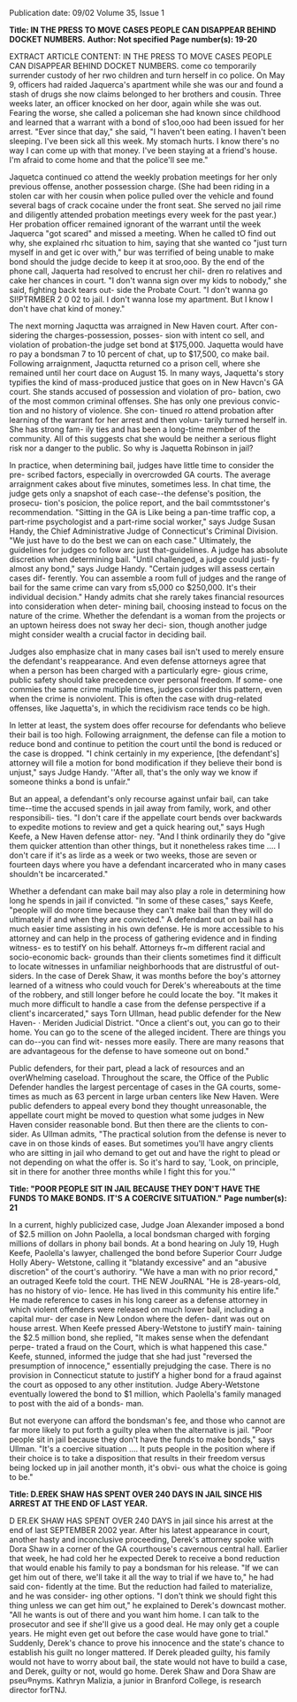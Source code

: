 Publication date: 09/02
Volume 35, Issue 1

**Title: IN THE PRESS TO MOVE CASES PEOPLE CAN DISAPPEAR BEHIND DOCKET NUMBERS.**
**Author: Not specified**
**Page number(s): 19-20**

EXTRACT ARTICLE CONTENT:
IN THE PRESS TO MOVE CASES PEOPLE CAN 
DISAPPEAR BEHIND DOCKET NUMBERS. 
come co temporarily surrender custody of 
her rwo children and turn herself in co 
police. On May 9, officers had raided 
Jaquerca's apartment while she was our and 
found a stash of drugs she now claims 
belonged to her brothers and cousin. Three 
weeks later, an officer knocked on her door, 
again while she was out. Fearing the worse, 
she called a policeman she had known since 
childhood and learned that a warrant with 
a bond of s1oo,ooo had been issued for her 
arrest. "Ever since that day," she said, "I 
haven't been eating. I haven't been sleeping. 
I've been sick all this week. My stomach 
hurts. I know there's no way I can come up 
with that money. I've been staying at a 
friend's house. I'm afraid to come home 
and that the police'll see me." 

Jaquetca continued co attend the 
weekly probation meetings for her only 
previous 
offense, 
another 
possession 
charge. (She had been riding in a stolen car 
with her cousin when police pulled over 
the vehicle and found several bags of crack 
cocaine under the front seat. She served no 
jail rime and diligently attended probation 
meetings every week for the past year.) Her 
probation officer remained ignorant of the 
warrant until the week Jaquerca "got 
scared" and missed a meeting. When he 
called tO find out why, she explained rhc 
situation to him, saying that she wanted co 
"just turn myself in and get ic over with," 
bur was terrified of being unable to make 
bond should the judge decide to keep it at 
sroo,ooo. By the end of the phone call, 
Jaquerta had resolved to encrust her chil-
dren ro relatives and cake her chances in 
court. "I don't wanna sign over my kids to 
nobody," she said, fighting back tears out-
side the Probate Court. "I don't wanna go 
SI!PTRMBER 2 0 02 
to jail. I don't wanna lose my apartment. 
But I know I don't have chat kind of 
money." 

The next morning Jaquctta was 
arraigned in New Haven court. After con-
sidering the charges-possession, posses-
sion with intent co sell, and violation of 
probation-the judge set bond at $175,000. 
Jaquetta would have ro pay a bondsman 7 
to 10 percent of chat, up to $17,500, co 
make bail. Following arraignment, Jaquctta 
returned co a prison cell, where she 
remained until her court dace on August 15. 
In many ways, Jaquetta's story typifies 
the kind of mass-produced justice that goes 
on in New Havcn's GA court. She stands 
accused of possession and violation of pro-
bation, cwo of the most common criminal 
offenses. She has only one previous convic-
tion and no history of violence. She con-
tinued ro attend probation after learning of 
the warrant for her arrest and then volun-
tarily turned herself in. She has strong fam-
ily ties and has been a long-time member of 
the community. All of this suggests chat she 
would be neither a serious flight risk nor a 
danger to the public. So why is Jaquetta 
Robinson in jail? 

In practice, when determining bail, 
judges have little time to consider the pre-
scribed factors, especially in overcrowded 
GA courts. The average arraignment cakes 
about five minutes, sometimes less. In chat 
time, the judge gets only a snapshot of each 
case--the defense's position, the prosecu-
tion's posicion, the police report, and the 
bail commtsstoner's recommendation. 
"Sitting in the GA is Like being a pan-time 
traffic cop, a part-rime psychologist and a 
part-rime social worker," says Judge Susan 
Handy, the Chief Administrative Judge of 
Connecticut's Criminal Division. "We just 
have to do the best we can on each case." 
Ultimately, the guidelines for judges co 
follow arc just that-guidelines. A judge 
has absolute discretion when determining 
bail. "Until challenged, a judge could justi-
fy almost any bond," says Judge Handy. 
"Certain judges will assess certain cases dif-
ferently. You can assemble a room full of 
judges and the range of bail for the same 
crime can vary from s5,000 co $250,000. 
It's their individual decision." Handy 
admits chat she rarely takes financial 
resources into consideration when deter-
mining bail, choosing instead to focus on 
the nature of the crime. Whether the 
defendant is a woman from the projects or 
an uptown heiress does not sway her deci-
sion, though another judge might consider 
wealth a crucial factor in deciding bail. 

Judges also emphasize chat in many 
cases bail isn't used to merely ensure the 
defendant's 
reappearance. 
And 
even 
defense attorneys agree that when a person 
has been charged with a particularly egre-
gious crime, public safety should take 
precedence over personal freedom. If some-
one commies the same crime multiple 
times, judges consider this pattern, even 
when the crime is nonviolent. This is often 
the case with drug-related offenses, like 
Jaquetta's, in which the recidivism race 
tends co be high. 

In letter at least, the system does offer 
recourse for defendants who believe their 
bail is too high. Following arraignment, the 
defense can file a motion to reduce bond 
and continue to petition the court until the 
bond is reduced or the case is dropped. "I 
chink certainly in my experience, [the 
defendant's] attorney will file a motion for 
bond modification if they believe their 
bond is unjust," says Judge Handy. ''After 
all, that's the only way we know if someone 
thinks a bond is unfair." 

But an appeal, a defendant's only 
recourse against unfair bail, can take 
time--time the accused spends in jail away 
from family, work, and other responsibili-
ties. "I don't care if the appellate court 
bends over backwards to expedite motions 
to review and get a quick hearing out," says 
Hugh Keefe, a New Haven defense attor-
ney. "And I think ordinarily they do "give 
them quicker attention than other things, 
but it nonetheless rakes time .... I don't 
care if it's as lirde as a week or two weeks, 
those are seven or fourteen days where you 
have a defendant incarcerated who in many 
cases shouldn't be incarcerated." 

Whether a defendant can make bail 
may also play a role in determining how 
long he spends in jail if convicted. "In some 
of these cases," says Keefe, "people will do 
more time because they can't make bail 
than they will do ultimately if and when 
they are convicted." A defendant out on 
bail has a much easier time assisting in his 
own defense. He is more accessible to his 
attorney and can help in the process of 
gathering evidence and in finding witness-
es to testifY on his behalf. Attorneys fr~m 
different racial and socio-economic back-
grounds than their clients sometimes find 
it difficult to locate witnesses in unfamiliar 
neighborhoods that are distrustful of out-
siders. In the case of Derek Shaw, it was 
months before the boy's attorney learned of 
a witness who could vouch for Derek's 
whereabouts at the time of the robbery, and 
still longer before he could locate the boy. 
"It makes it much more difficult to handle 
a case from the defense perspective if a 
client's incarcerated," says Torn Ullman, 
head public defender for the New Haven- · 
Meriden Judicial District. "Once a client's 
out, you can go to their home. You can go 
to the scene of the alleged incident. There 
are things you can do--you can find wit-
nesses more easily. There are many reasons 
that are advantageous for the defense to 
have someone out on bond." 

Public defenders, for their part, plead 
a lack of resources and an overWhelming 
caseload. Throughout the scare, the Office 
of the Public Defender handles the largest 
percentage of cases in the GA courts, some-
times as much as 63 percent in large urban 
centers like New Haven. Were public 
defenders to appeal every bond they 
thought unreasonable, the appellate court 
might be moved to question what some 
judges in New Haven consider reasonable 
bond. But then there are the clients to con-
sider. As Ullman admits, "The practical 
solution from the defense is never to cave 
in on those kinds of eases. But sometimes 
you'll have angry clients who are sitting in 
jail who demand to get out and have the 
right to plead or not depending on what 
the offer is. So it's hard to say, 'Look, on 
principle, sit in there for another three 
months while I fight this for you.'" 


**Title: "POOR PEOPLE SIT IN JAIL BECAUSE THEY DON'T HAVE THE FUNDS TO MAKE BONDS. IT'S A COERCIVE SITUATION."**
**Page number(s): 21**

In a current, highly publicized case, 
Judge Joan Alexander imposed a bond of 
$2.5 million on John Paolella, a local 
bondsman charged with forging millions of 
dollars in phony bail bonds. At a bond 
hearing on July 19, Hugh Keefe, Paolella's 
lawyer, challenged the bond before 
Superior Courr Judge Holly Abery-
Wetstone, calling it "blatandy excessive" 
and an "abusive discretion" of the court's 
authoriry. "We have a man with no prior 
record," an outraged Keefe told the court. 
THE NEW JouRNAL 
"He is 28-years-old, has no history of vio-
lence. He has lived in this community his 
entire life." He made reference to cases in 
his long career as a defense attorney in 
which violent offenders were released on 
much lower bail, including a capital mur-
der case in New London where the defen-
dant was out on house arrest. When Keefe 
pressed Abery-Wetstone to justifY main-
taining the $2.5 million bond, she replied, 
"It makes sense when the defendant perpe-
trated a fraud on the Court, which is what 
happened this case." Keefe, stunned, 
informed the judge that she had just 
"reversed the presumption of innocence," 
essentially prejudging the case. There is no 
provision in Connecticut statute to justifY a 
higher bond for a fraud against the court as 
opposed to any other institution. Judge 
Abery-Wetstone eventually lowered the 
bond to $1 million, which Paolella's family 
managed to post with the aid of a bonds-
man. 

But not everyone can afford the 
bondsman's fee, and those who cannot are 
far more likely to put forth a guilty plea 
when the alternative is jail. "Poor people sit 
in jail because they don't have the funds to 
make bonds," says Ullman. "It's a coercive 
situation .... It puts people in the position 
where if their choice is to take a disposition 
that results in their freedom versus being 
locked up in jail another month, it's obvi-
ous what the choice is going to be." 


**Title: D.EREK SHAW HAS SPENT OVER 240 DAYS IN JAIL SINCE HIS ARREST AT THE END OF LAST YEAR.**

D 
ER.EK SHAW HAS SPENT OVER 240 DAYS 
in jail since his arrest at the end of last 
SEPTEMBER 2002 
year. After his latest appearance in court, 
another hasty and inconclusive proceeding, 
Derek's attorney spoke with Dora Shaw in 
a corner of the GA courthouse's cavernous 
central hall. Earlier that week, he had cold 
her he expected Derek to receive a bond 
reduction that would enable his family to 
pay a bondsman for his release. "If we can 
get him out of there, we'll take it all the 
way to trial if we have to," he had said con-
fidently at the time. But the reduction had 
failed to materialize, and he was consider-
ing other options. "I don't think we should 
fight this thing unless we can get him out," 
he explained to Derek's downcast mother. 
"All he wants is out of there and you want 
him home. I can talk to the prosecutor and 
see if she'll give us a good deal. He may 
only get a couple years. He might even get 
out before the case would have gone to 
trial." Suddenly, Derek's chance to prove 
his innocence and the state's chance to 
establish his guilt no longer mattered. If 
Derek pleaded guilty, his family would not 
have to worry about bail, the state would 
not have to build a case, and Derek, guilty 
or not, would go home. 
Derek Shaw and Dora Shaw 
are pseu®nyms. 
Kathryn Malizia, a junior in Branford 
College, is research director forTNJ.